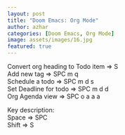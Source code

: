 ```yaml
---
layout: post
title: "Doom Emacs: Org Mode"
author: azhar
categories: [Doom Emacs, Org Mode]
image: assets/images/16.jpg
featured: true
---
```


Convert org heading to Todo item => S <Right Arrow>  
Add new tag => SPC m q  
Schedule a todo => SPC m d s  
Set Deadline for todo => SPC m d d  
Org Agenda view => SPC o a a a

Key description:  
Space => SPC  
Shift => S
